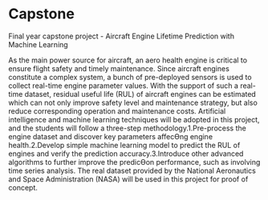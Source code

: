 # Capstone
Final year capstone project - Aircraft Engine Lifetime Prediction with Machine Learning

As the main power source for aircraft, an aero health engine is critical to ensure flight safety and timely maintenance. Since aircraft engines constitute a complex system, a bunch of pre-deployed sensors is used to collect real-time engine parameter values. With the support of such a real-time dataset, residual useful life (RUL) of aircraft engines can be estimated which can not only improve safety level and maintenance strategy, but also reduce corresponding operation and maintenance costs. Artificial intelligence and machine learning techniques will be adopted in this project, and the students will follow a three-step methodology.1.Pre-process the engine dataset and discover key parameters affecƟng engine health.2.Develop simple machine learning model to predict the RUL of engines and verify the prediction accuracy.3.Introduce other advanced algorithms to further improve the predicƟon performance, such as involving time series analysis. The real dataset provided by the National Aeronautics and Space Administration (NASA) will be used in this project for proof of concept.
